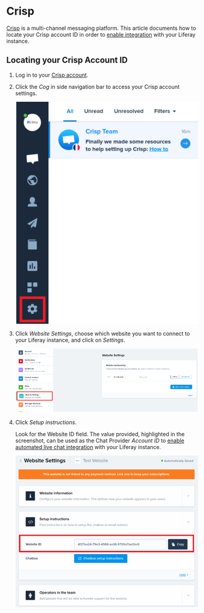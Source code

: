 # Crisp

[Crisp](https://crisp.chat/) is a multi-channel messaging platform. This article documents how to locate your Crisp account ID in order to [enable integration](../enabling-automated-live-chat-systems.md) with your Liferay instance.

## Locating your Crisp Account ID

1. Log in to your [Crisp account](https://app.crisp.chat/initiate/login/).

1. Click the *Cog* in side navigation bar to access your Crisp account settings.

    ![Click the Cog in side navigation bar to access your Crisp account settings.](./crisp/images/01.png)

1. Click *Website Settings*, choose which website you want to connect to your Liferay instance, and click on *Settings*.

    ![Click on Website Settings to choose which website you want to connect to your Liferay instance.](./crisp/images/02.png)

1. Click *Setup instructions*.

   Look for the Website ID field. The value provided, highlighted in the screenshot, can be used as the Chat Provider *Account ID* to [enable automated live chat integration](../enabling-automated-live-chat-systems.md) with your Liferay instance.

    ![Click on Setup instructions to find your Account ID.](./crisp/images/03.png)